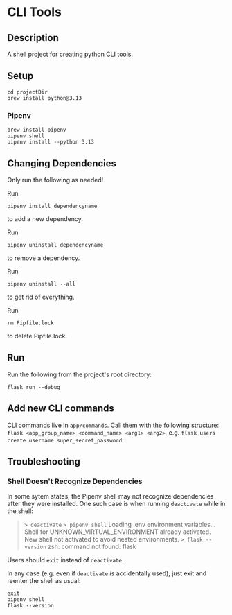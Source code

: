# CLI Tools

## Description

A shell project for creating python CLI tools.


## Setup

    cd projectDir
    brew install python@3.13

### Pipenv

    brew install pipenv
    pipenv shell
    pipenv install --python 3.13


## Changing Dependencies
Only run the following as needed!

Run

    pipenv install dependencyname

to add a new dependency.

Run

    pipenv uninstall dependencyname

to remove a dependency.

Run

    pipenv uninstall --all

to get rid of everything.

Run

    rm Pipfile.lock

to delete Pipfile.lock. 

## Run
Run the following from the project's root directory:

    flask run --debug

## Add new CLI commands

CLI commands live in `app/commands`. Call them with the following structure: `flask <app_group_name> <command_name> <arg1> <arg2>`, e.g. `flask users create username super_secret_password`.


## Troubleshooting

### Shell Doesn't Recognize Dependencies

In some sytem states, the Pipenv shell may not recognize dependencies after they were installed. One such case is when running `deactivate` while in the shell:

> `> deactivate`
> `> pipenv shell`
> Loading .env environment variables...
> Shell for UNKNOWN_VIRTUAL_ENVIRONMENT already activated.
> New shell not activated to avoid nested environments.
> `> flask --version`
> zsh: command not found: flask

Users should `exit` instead of `deactivate`.

In any case (e.g. even if `deactivate` *is* accidentally used), just exit and reenter the shell as usual:

```
exit 
pipenv shell
flask --version
```
